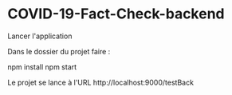 # COVID-19-Fact-Check-backend

Lancer l'application 

Dans le dossier du projet faire :

npm install
npm start

Le projet se lance à l'URL http://localhost:9000/testBack

